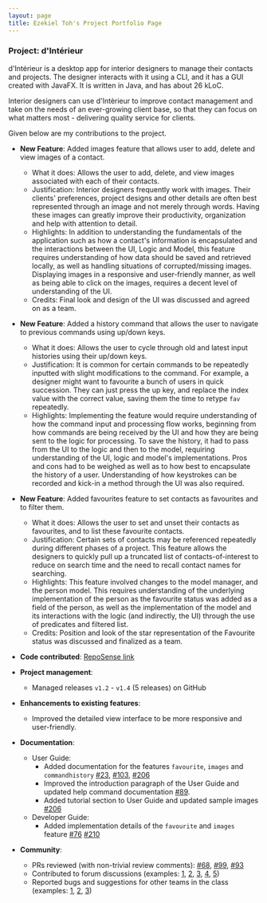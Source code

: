 ```yaml
---
layout: page
title: Ezekiel Toh's Project Portfolio Page
---
```


### Project: d'Intérieur

d'Intérieur is a desktop app for interior designers to manage their contacts and projects. The designer interacts with it using a CLI, and it has a GUI created with JavaFX. It is written in Java, and has about 26 kLoC.

Interior designers can use d'Intèrieur to improve contact management and take on the needs of an ever-growing client base, so that they can focus on what matters most - delivering quality service for clients.

Given below are my contributions to the project.

* **New Feature**: Added images feature that allows user to add, delete and view images of a contact.
  * What it does: Allows the user to add, delete, and view images associated with each of their contacts.
  * Justification: Interior designers frequently work with images. Their clients' preferences, project designs and
    other details are often best represented through an image and not merely through words. Having these images
    can greatly improve their productivity, organization and help with attention to detail.
  * Highlights: In addition to understanding the fundamentals of the application such as how a contact's information is
    encapsulated and the interactions between the UI, Logic and Model, this feature requires understanding of how data
    should be saved and retrieved locally, as well as handling situations of corrupted/missing images. Displaying images
    in a responsive and user-friendly manner, as well as being able to click on the images, requires a decent level of 
    understanding of the UI.
  * Credits: Final look and design of the UI was discussed and agreed on as a team.
  
* **New Feature**: Added a history command that allows the user to navigate to previous commands using up/down keys.
  * What it does: Allows the user to cycle through old and latest input histories using their up/down keys.
  * Justification: It is common for certain commands to be repeatedly inputted with slight modifications to the command.
    For example, a designer might want to favourite a bunch of users in quick succession. They can just press the up
    key, and replace the index value with the correct value, saving them the time to retype `fav ` repeatedly.
  * Highlights: Implementing the feature would require understanding of how the command input and processing flow works,
    beginning from how commands are being received by the UI and how they are being sent to the logic for processing.
    To save the history, it had to pass from the UI to the logic and then to the model, requiring understanding of the
    UI, logic and model's implementations. Pros and cons had to be weighed as well as to how best to encapsulate the 
    history of a user. Understanding of how keystrokes can be recorded and kick-in a method through the UI was also required.

* **New Feature**: Added favourites feature to set contacts as favourites and to filter them.
  * What it does: Allows the user to set and unset their contacts as favourites, and to list these favourite contacts.
  * Justification: Certain sets of contacts may be referenced repeatedly during different phases of a project. This
    feature allows the designers to quickly pull up a truncated list of contacts-of-interest to reduce on search time and
    the need to recall contact names for searching.
  * Highlights: This feature involved changes to the model manager, and the person model. This requires understanding of 
    the underlying implementation of the person as the favourite status was added as a field of the person, as well as
    the implementation of the model and its interactions with the logic (and indirectly, the UI) through the use of
    predicates and filtered list.
  * Credits: Position and look of the star representation of the Favourite status was discussed and finalized as a team.

* **Code contributed**: [RepoSense link](https://nus-cs2103-ay2122s2.github.io/tp-dashboard/?search=takufunkai&breakdown=true)

* **Project management**:
  * Managed releases `v1.2` - `v1.4` (5 releases) on GitHub

* **Enhancements to existing features**:
  * Improved the detailed view interface to be more responsive and user-friendly. 

* **Documentation**:
  * User Guide:
    * Added documentation for the features `favourite`, `images` and `commandhistory` [\#23](https://github.com/AY2122S2-CS2103T-T12-2/tp/pull/23), [\#103](https://github.com/AY2122S2-CS2103T-T12-2/tp/pull/103), [\#206](https://github.com/AY2122S2-CS2103T-T12-2/tp/pull/206)
    * Improved the introduction paragraph of the User Guide and updated help command documentation [\#89](https://github.com/AY2122S2-CS2103T-T12-2/tp/pull/89).
    * Added tutorial section to User Guide and updated sample images [\#206](https://github.com/AY2122S2-CS2103T-T12-2/tp/pull/206)
  * Developer Guide:
    * Added implementation details of the `favourite` and `images` feature [\#76](https://github.com/AY2122S2-CS2103T-T12-2/tp/pull/76) [\#210](https://github.com/AY2122S2-CS2103T-T12-2/tp/pull/210)

* **Community**:
  * PRs reviewed (with non-trivial review comments): [\#68](https://github.com/AY2122S2-CS2103T-T12-2/tp/pull/68), [\#99](https://github.com/AY2122S2-CS2103T-T12-2/tp/pull/99), [\#93](https://github.com/AY2122S2-CS2103T-T12-2/tp/pull/93)
  * Contributed to forum discussions (examples: [1](https://github.com/nus-cs2103-AY2122S2/forum/issues/81#issuecomment-1027890350), [2](https://github.com/nus-cs2103-AY2122S2/forum/issues/193#issuecomment-1055513252), [3](https://github.com/nus-cs2103-AY2122S2/forum/issues/187#issuecomment-1059743036), [4](https://github.com/nus-cs2103-AY2122S2/forum/issues/29#issuecomment-1020795493), [5](https://github.com/nus-cs2103-AY2122S2/forum/issues/85#issuecomment-1028099491))
  * Reported bugs and suggestions for other teams in the class (examples: [1](https://github.com/nus-cs2103-AY2122S2/forum/issues/192), [2](https://github.com/nus-cs2103-AY2122S2/forum/issues/100#issuecomment-1029240062), [3](https://github.com/nus-cs2103-AY2122S2/forum/issues/83#issuecomment-1028106761))
